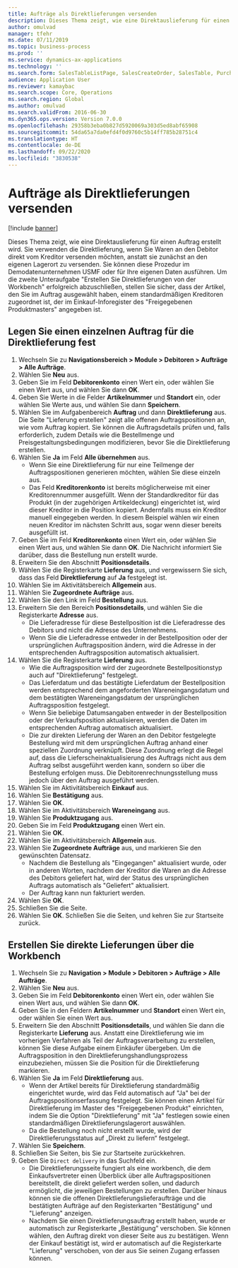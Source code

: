 ```yaml
---
title: Aufträge als Direktlieferungen versenden
description: Dieses Thema zeigt, wie eine Direktauslieferung für einen Auftrag erstellt wird.
author: omulvad
manager: tfehr
ms.date: 07/11/2019
ms.topic: business-process
ms.prod: ''
ms.service: dynamics-ax-applications
ms.technology: ''
ms.search.form: SalesTableListPage, SalesCreateOrder, SalesTable, PurchCreateFromSalesOrder, VendAccountItemLookup, SalesTableReferences, PurchTable, PurchEditLines, PurchTableReferences, MCRDropShipWorkbench, SalesShippingLine
audience: Application User
ms.reviewer: kamaybac
ms.search.scope: Core, Operations
ms.search.region: Global
ms.author: omulvad
ms.search.validFrom: 2016-06-30
ms.dyn365.ops.version: Version 7.0.0
ms.openlocfilehash: 29358b3eba0b827d5920069a303d5ed8abf65908
ms.sourcegitcommit: 54da65a7da0efd4f0d9760c5b14ff785b28751c4
ms.translationtype: HT
ms.contentlocale: de-DE
ms.lasthandoff: 09/22/2020
ms.locfileid: "3830538"
---
```

# <a name="ship-orders-as-direct-deliveries"></a>Aufträge als Direktlieferungen versenden

[!include [banner](../../includes/banner.md)]

Dieses Thema zeigt, wie eine Direktauslieferung für einen Auftrag erstellt wird. Sie verwenden die Direktlieferung, wenn Sie Waren an den Debitor direkt vom Kreditor versenden möchten, anstatt sie zunächst an den eigenen Lagerort zu versenden. Sie können diese Prozedur im Demodatenunternehmen USMF oder für Ihre eigenen Daten ausführen. Um die zweite Unteraufgabe "Erstellen Sie Direktlieferungen von der Workbench" erfolgreich abzuschließen, stellen Sie sicher, dass der Artikel, den Sie im Auftrag ausgewählt haben, einem standardmäßigen Kreditoren zugeordnet ist, der im Einkauf-Inforegister des "Freigegebenen Produktmasters" angegeben ist.

## <a name="set-an-individual-order-for-direct-delivery"></a>Legen Sie einen einzelnen Auftrag für die Direktlieferung fest
1. Wechseln Sie zu **Navigationsbereich > Module > Debitoren > Aufträge > Alle Aufträge**.
2. Wählen Sie **Neu** aus.
3. Geben Sie im Feld **Debitorenkonto** einen Wert ein, oder wählen Sie einen Wert aus, und wählen Sie dann **OK**.
4. Geben Sie Werte in die Felder **Artikelnummer** und **Standort** ein, oder wählen Sie Werte aus, und wählen Sie dann **Speichern**.
5. Wählen Sie im Aufgabenbereich **Auftrag** und dann **Direktlieferung** aus. Die Seite "Lieferung erstellen" zeigt alle offenen Auftragspositionen an, wie vom Auftrag kopiert. Sie können die Auftragsdetails prüfen und, falls erforderlich, zudem Details wie die Bestellmenge und Preisgestaltungsbedingungen modifizieren, bevor Sie die Direktlieferung erstellen.  
6. Wählen Sie **Ja** im Feld **Alle übernehmen** aus.
    - Wenn Sie eine Direktlieferung für nur eine Teilmenge der Auftragspositionen generieren möchten, wählen Sie diese einzeln aus.  
    - Das Feld **Kreditorenkonto** ist bereits möglicherweise mit einer Kreditorennummer ausgefüllt. Wenn der Standardkreditor für das Produkt (in der zugehörigen Artikeldeckung) eingerichtet ist, wird dieser Kreditor in die Position kopiert. Andernfalls muss ein Kreditor manuell eingegeben werden. In diesem Beispiel wählen wir einen neuen Kreditor im nächsten Schritt aus, sogar wenn dieser bereits ausgefüllt ist.   
7. Geben Sie im Feld **Kreditorenkonto** einen Wert ein, oder wählen Sie einen Wert aus, und wählen Sie dann **OK**. Die Nachricht informiert Sie darüber, dass die Bestellung nun erstellt wurde.   
8. Erweitern Sie den Abschnitt **Positionsdetails**.
9. Wählen Sie die Registerkarte **Lieferung** aus, und vergewissern Sie sich, dass das Feld **Direktlieferung** auf **Ja** festgelegt ist.
10. Wählen Sie im Aktivitätsbereich **Allgemein** aus.
11. Wählen Sie **Zugeordnete Aufträge** aus.
12. Wählen Sie den Link im Feld **Bestellung** aus.
13. Erweitern Sie den Bereich **Positionsdetails**, und wählen Sie die Registerkarte **Adresse** aus.
    - Die Lieferadresse für diese Bestellposition ist die Lieferadresse des Debitors und nicht die Adresse des Unternehmens.  
    - Wenn Sie die Lieferadresse entweder in der Bestellposition oder der ursprünglichen Auftragsposition ändern, wird die Adresse in der entsprechenden Auftragsposition automatisch aktualisiert.  
14. Wählen Sie die Registerkarte **Lieferung** aus.
    - Wie die Auftragsposition wird der zugeordnete Bestellpositionstyp auch auf "Direktlieferung" festgelegt.  
    - Das Lieferdatum und das bestätigte Lieferdatum der Bestellposition werden entsprechend dem angeforderten Wareneingangsdatum und dem bestätigten Wareneingangsdatum der ursprünglichen Auftragsposition festgelegt.   
    - Wenn Sie beliebige Datumsangaben entweder in der Bestellposition oder der Verkaufsposition aktualisieren, werden die Daten im entsprechenden Auftrag automatisch aktualisiert.     
    - Die zur direkten Lieferung der Waren an den Debitor festgelegte Bestellung wird mit dem ursprünglichen Auftrag anhand einer speziellen Zuordnung verknüpft. Diese Zuordnung erlegt die Regel auf, dass die Lieferscheinaktualisierung des Auftrags nicht aus dem Auftrag selbst ausgeführt werden kann, sondern so über die Bestellung erfolgen muss. Die Debitorenrechnungsstellung muss jedoch über den Auftrag ausgeführt werden.  
15. Wählen Sie im Aktivitätsbereich **Einkauf** aus.
16. Wählen Sie **Bestätigung** aus.
17. Wählen Sie **OK**.
18. Wählen Sie im Aktivitätsbereich **Wareneingang** aus.
19. Wählen Sie **Produktzugang** aus.
20. Geben Sie im Feld **Produktzugang** einen Wert ein.
21. Wählen Sie **OK**.
22. Wählen Sie im Aktivitätsbereich **Allgemein** aus.
23. Wählen Sie **Zugeordnete Aufträge** aus, und markieren Sie den gewünschten Datensatz.
    - Nachdem die Bestellung als "Eingegangen" aktualisiert wurde, oder in anderen Worten, nachdem der Kreditor die Waren an die Adresse des Debitors geliefert hat, wird der Status des ursprünglichen Auftrags automatisch als "Geliefert" aktualisiert.  
    - Der Auftrag kann nun fakturiert werden.    
24. Wählen Sie **OK**.
25. Schließen Sie die Seite.
26. Wählen Sie **OK**. Schließen Sie die Seiten, und kehren Sie zur Startseite zurück.

## <a name="create-direct-deliveries-from-the-workbench"></a>Erstellen Sie direkte Lieferungen über die Workbench
1. Wechseln Sie zu **Navigation > Module > Debitoren > Aufträge > Alle Aufträge**.
2. Wählen Sie **Neu** aus.
3. Geben Sie im Feld **Debitorenkonto** einen Wert ein, oder wählen Sie einen Wert aus, und wählen Sie dann **OK**.
4. Geben Sie in den Feldern **Artikelnummer** und **Standort** einen Wert ein, oder wählen Sie einen Wert aus.
5. Erweitern Sie den Abschnitt **Positionsdetails**, und wählen Sie dann die Registerkarte **Lieferung** aus. Anstatt eine Direktlieferung wie im vorherigen Verfahren als Teil der Auftragsverarbeitung zu erstellen, können Sie diese Aufgabe einem Einkäufer übergeben. Um die Auftragsposition in den Direktlieferungshandlungsprozess einzubeziehen, müssen Sie die Position für die Direktlieferung markieren.  
6. Wählen Sie **Ja** im Feld **Direktlieferung** aus.
    - Wenn der Artikel bereits für Direktlieferung standardmäßig eingerichtet wurde, wird das Feld automatisch auf "Ja" bei der Auftragspositionserfassung festgelegt. Sie können einen Artikel für Direktlieferung im Master des "Freigegebenen Produkt" einrichten, indem Sie die Option "Direktlieferung" mit "Ja" festlegen sowie einen standardmäßigen Direktlieferungslagerort auswählen.  
    - Da die Bestellung noch nicht erstellt wurde, wird der Direktlieferungsstatus auf „Direkt zu liefern“ festgelegt.   
7. Wählen Sie **Speichern**.
8. Schließen Sie Seiten, bis Sie zur Startseite zurückkehren.
9. Geben Sie `Direct delivery` in das Suchfeld ein.
    - Die Direktlieferungsseite fungiert als eine workbench, die dem Einkaufsvertreter einen Überblick über alle Auftragspositionen bereitstellt, die direkt geliefert werden sollen, und dadurch ermöglicht, die jeweiligen Bestellungen zu erstellen. Darüber hinaus können sie die offenen Direktlieferungslieferaufträge und die bestätigten Aufträge auf den Registerkarten "Bestätigung" und "Lieferung" anzeigen.  
    - Nachdem Sie einen Direktlieferungsauftrag erstellt haben, wurde er automatisch zur Registerkarte „Bestätigung” verschoben. Sie können wählen, den Auftrag direkt von dieser Seite aus zu bestätigen. Wenn der Einkauf bestätigt ist, wird er automatisch auf die Registerkarte "Lieferung" verschoben, von der aus Sie seinen Zugang erfassen können.  

